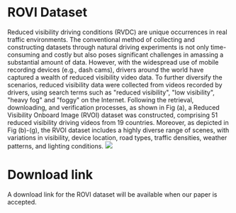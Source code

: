 # ROVI Dataset
Reduced visibility driving conditions (RVDC) are unique occurrences in real traffic environments. The conventional method of collecting and constructing datasets through natural driving experiments is not only time-consuming and costly but also poses significant challenges in amassing a substantial amount of data. However, with the widespread use of mobile recording devices (e.g., dash cams), drivers around the world have captured a wealth of reduced visibility video data. To further diversify the scenarios, reduced visibility data were collected from videos recorded by drivers, using search terms such as "reduced visibility", "low visibility", "heavy fog" and "foggy" on the Internet. Following the retrieval, downloading, and verification processes, as shown in Fig (a), a Reduced Visibility Onboard Image (RVOI) dataset was constructed, comprising 51 reduced visibility driving videos from 19 countries. Moreover, as depicted in Fig (b)-(g), the RVOI dataset includes a highly diverse range of scenes, with variations in visibility, device location, road types, traffic densities, weather patterns, and lighting conditions. 
![](https://github.com/JiBingdong/ROVI-Dataset/blob/2d020778dfaadb2d255f0a2b3ea509789938a8d9/dataset.jpg)

# Download link
A download link for the ROVI dataset will be available when our paper is accepted.
